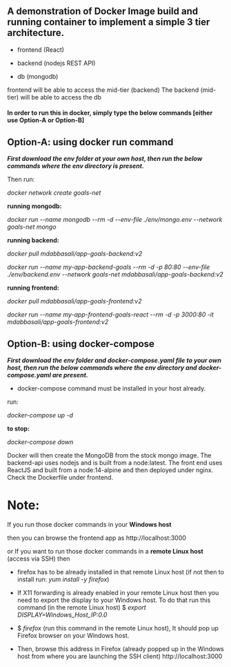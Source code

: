 ## A demonstration of Docker Image build and running container to implement a simple 3 tier architecture.

- frontend (React)

- backend (nodejs REST API)

- db (mongodb)



frontend will be able to access the mid-tier (backend)
The backend (mid-tier) will be able to access the db


#### In order to run this in docker, simply type the below commands [either use Option-A or Option-B]



## Option-A: using docker run command

***First download the env folder at your own host, then run the below commands where the env directory is present.***

Then run:

*docker network create goals-net*

**running mongodb:**

*docker run --name mongodb --rm -d --env-file ./env/mongo.env --network goals-net mongo*


**running backend:**

*docker pull mdabbasali/app-goals-backend:v2*

*docker run --name my-app-backend-goals --rm -d -p 80:80 --env-file ./env/backend.env --network goals-net mdabbasali/app-goals-backend:v2*


**running frontend:**

*docker pull mdabbasali/app-goals-frontend:v2*

*docker run --name my-app-frontend-goals-react --rm -d -p 3000:80 -it mdabbasali/app-goals-frontend:v2*



## Option-B: using docker-compose

***First download the env folder and docker-compose.yaml file to your own host, then run the below commands where the env directory and docker-compose.yaml are present.***

- docker-compose command must be installed in your host already.
  
run:

*docker-compose up -d*

**to stop:**

*docker-compose down*


Docker will then create the MongoDB from the stock mongo image. 
The backend-api uses nodejs and is built from a node:latest. 
The front end uses ReactJS and built from a node:14-alpine and then deployed under nginx. Check the Dockerfile under frontend.


# Note:
If you run those docker commands in your **Windows host**

then you can browse the frontend app as http://localhost:3000

or
If you want to run those docker commands in a **remote Linux host** (access via SSH) then 

  - firefox has to be already installed in that remote Linux host (if not then to install run: *yum install -y firefox*)
  
  - If X11 forwarding is already enabled in your remote Linux host then you need to export the display to your Windows host. To do that run this command (in the remote Linux host) $ *export DISPLAY=Windows_Host_IP:0.0* 
  
  - $ *firefox*  (run this command in the remote Linux host), It should pop up Firefox browser on your Windows host. 
   
  - Then, browse this address in Firefox (already popped up in the Windows host from where you are launching the SSH client) http://localhost:3000 
